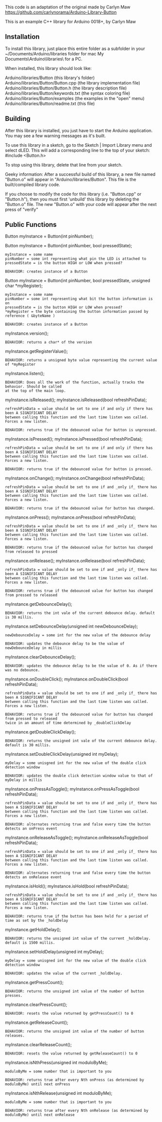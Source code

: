 This code is an adaptation of the original made by Carlyn Maw
https://github.com/carlynorama/Arduino-Library-Button

This is an example C++ library for Arduino 0018+, by Carlyn Maw

Installation
--------------------------------------------------------------------------------

To install this library, just place this entire folder as a subfolder in your
~/Documents/Arduino/libraries folder for mac My Documents\Arduino\libraries\ for a
PC.

When installed, this library should look like:

Arduino/libraries/Button              (this library's folder)
Arduino/libraries/Button/Button.cpp     (the library implementation file)
Arduino/libraries/Button/Button.h       (the library description file)
Arduino/libraries/Button/keywords.txt (the syntax coloring file)
Arduino/libraries/Button/examples     (the examples in the "open" menu)
Arduino/libraries/Button/readme.txt   (this file)

Building
--------------------------------------------------------------------------------

After this library is installed, you just have to start the Arduino application.
You may see a few warning messages as it's built.

To use this library in a sketch, go to the Sketch | Import Library menu and
select dLED.  This will add a corresponding line to the top of your sketch:
#include <Button.h>

To stop using this library, delete that line from your sketch.

Geeky information:
After a successful build of this library, a new file named "Button.o" will appear
in "Arduino/libraries/Button". This file is the built/compiled library
code.

If you choose to modify the code for this library (i.e. "Button.cpp" or "Button.h"),
then you must first 'unbuild' this library by deleting the "Button.o" file. The
new "Button.o" with your code will appear after the next press of "verify"

Public Functions
--------------------------------------------------------------------------------

Button myInstance = Button(int pinNumber);

Button myInstance = Button(int pinNumber, bool pressedState);

	myInstance = some name
	pinNumber = some int representing what pin the LED is attached to
	pressedState = is the button HIGH or LOW when pressed?
	
	BEHAVIOR: creates instance of a Button
	
Button myInstance = Button(int pinNumber, bool pressedState, unsigned char *myRegister);

	myInstance = some name
	pinNumber = some int representing what bit the button information is on
	pressedState = is the button HIGH or LOW when pressed?
	*myRegister = the byte containing the button information passed by reference ( &byteName ) 
	
	BEHAVIOR: creates instance of a Button	

    
myInstance.version();
    
    BEHAVIOR: returns a char* of the version	

myInstance.getRegisterValue();
    
    BEHAVIOR: returns a unsigned byte value representing the current value of *myRegister
    
myInstance.listen();

    BEHAVIOR: Does all the work of the function, actually tracks the behavior. Should be called
    at the top of the main loop.
    
myInstance.isReleased();
myInstance.isReleased(bool refreshPinData);


    refreshPinData = value should be set to one if and only if there has been A SIGNIFICANT DELAY
    between calling this function and the last time listen was called. Forces a new listen.

    BEHAVIOR: returns true if the debounced value for button is unpressed.
    
myInstance.isPressed();
myInstance.isPressed(bool refreshPinData);

    refreshPinData = value should be set to one if and only if there has been A SIGNIFICANT DELAY
    between calling this function and the last time listen was called. Forces a new listen. 
    
    BEHAVIOR: returns true if the debounced value for button is pressed.

    
myInstance.onChange();
myInstance.onChange(bool refreshPinData); 

    refreshPinData = value should be set to one if and _only if_ there has been A SIGNIFICANT DELAY
    between calling this function and the last time listen was called. Forces a new listen. 
    
    BEHAVIOR: returns true if the debounced value for button has changed.

myInstance.onPress();
myInstance.onPress(bool refreshPinData);

    refreshPinData = value should be set to one if and _only if_ there has been A SIGNIFICANT DELAY
    between calling this function and the last time listen was called. Forces a new listen. 
    
    BEHAVIOR: returns true if the debounced value for button has changed from released to pressed
    
myInstance.onRelease();
myInstance.onRelease(bool refreshPinData);

    refreshPinData = value should be set to one if and _only if_ there has been A SIGNIFICANT DELAY
    between calling this function and the last time listen was called. Forces a new listen. 
    
    BEHAVIOR: returns true if the debounced value for button has changed from pressed to released

        
myInstance.getDebounceDelay();
    
    BEHAVIOR: returns the int vale of the current debounce delay. default is 30 millis.
    
myInstance.setDebounceDelay(unsigned int newDebounceDelay);

    newDebounceDelay = some int for the new value of the debounce delay
    
    BEHAVIOR: updates the debounce delay to be the value of newDebounceDelay in millis

myInstance.clearDebounceDelay();

    BEHAVIOR: updates the debounce delay to be the value of 0. As if there was no debounce.
    
myInstance.onDoubleClick();
myInstance.onDoubleClick(bool refreshPinData);

    refreshPinData = value should be set to one if and _only if_ there has been A SIGNIFICANT DELAY
    between calling this function and the last time listen was called. Forces a new listen. 

    BEHAVIOR: returns true if the debounced value for button has changed from pressed to released
    twice in an amount of time determined by _doubleClickDelay
    
myInstance.getDoubleClickDelay();

    BEHAVIOR: returns the unsigned int vale of the current debounce delay. default is 30 millis.

myInstance.setDoubleClickDelay(unsigned int myDelay);

    myDelay = some unisgned int for the new value of the double click detection window
    
    BEHAVIOR: updates the double click detection window value to that of myDelay in millis
    
myInstance.onPressAsToggle();
myInstance.onPressAsToggle(bool refreshPinData);

    refreshPinData = value should be set to one if and _only if_ there has been A SIGNIFICANT DELAY
    between calling this function and the last time listen was called. Forces a new listen. 
    
    BEHAVIOR: alternates returning true and false every time the button detects an onPress event

myInstance.onReleaseAsToggle();
myInstance.onReleaseAsToggle(bool refreshPinData);

    refreshPinData = value should be set to one if and _only if_ there has been A SIGNIFICANT DELAY
    between calling this function and the last time listen was called. Forces a new listen. 
    
    BEHAVIOR: alternates returning true and false every time the button detects an onRelease event
     
myInstance.isHold();
myInstance.isHold(bool refreshPinData);

    refreshPinData = value should be set to one if and _only if_ there has been A SIGNIFICANT DELAY
    between calling this function and the last time listen was called. Forces a new listen. 
    
    BEHAVIOR: returns true if the button has been held for a period of time as set by the _holdDelay
    
myInstance.getHoldDelay();

    BEHAVIOR: returns the unsigned int value of the current _holdDelay. default is 1500 millis.
    
myInstance.setHoldDelay(unsigned int myDelay);

    myDelay = some unisgned int for the new value of the double click detection window
    
    BEHAVIOR: updates the value of the current _holdDelay.
    
myInstance.getPressCount();

    BEHAVIOR: returns the unsigned int value of the number of button presses. 

myInstance.clearPressCount();  

    BEHAVIOR: resets the value returned by getPressCount() to 0 

myInstance.getReleaseCount();

    BEHAVIOR: returns the unsigned int value of the number of button releases. 

myInstance.clearReleaseCount();

    BEHAVIOR: resets the value returned by getReleaseCount() to 0 
    
myInstance.isNthPress(unsigned int moduloByMe);

    moduloByMe = some number that is important to you
    
    BEHAVIOR: returns true after every Nth onPress (as determined by moduloByMe) until next onPress

myInstance.isNthRelease(unsigned int moduloByMe);

    moduloByMe = some number that is important to you
    
    BEHAVIOR: returns true after every Nth onRelease (as determined by moduloByMe) until next onRelease


	
	
	
	



